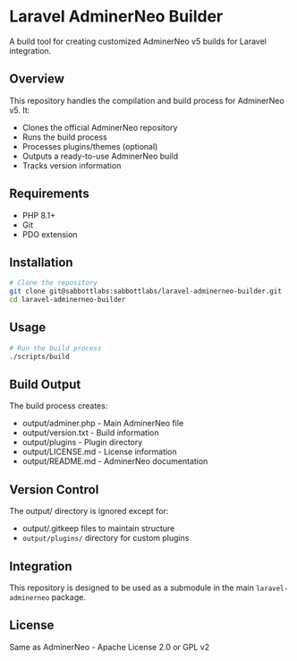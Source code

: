 # Laravel AdminerNeo Builder

A build tool for creating customized AdminerNeo v5 builds for Laravel integration.

## Overview
This repository handles the compilation and build process for AdminerNeo v5. It:
- Clones the official AdminerNeo repository
- Runs the build process
- Processes plugins/themes (optional)
- Outputs a ready-to-use AdminerNeo build
- Tracks version information

## Requirements
- PHP 8.1+
- Git
- PDO extension

## Installation
```bash
# Clone the repository
git clone git@sabbottlabs:sabbottlabs/laravel-adminerneo-builder.git
cd laravel-adminerneo-builder
```

## Usage
```bash
# Run the build process
./scripts/build
```

## Build Output
The build process creates:
- output/adminer.php - Main AdminerNeo file
- output/version.txt - Build information
- output/plugins - Plugin directory
- output/LICENSE.md - License information
- output/README.md - AdminerNeo documentation

## Version Control
The output/ directory is ignored except for:
- output/.gitkeep files to maintain structure
- `output/plugins/` directory for custom plugins

## Integration
This repository is designed to be used as a submodule in the main `laravel-adminerneo` package.

## License
Same as AdminerNeo - Apache License 2.0 or GPL v2
